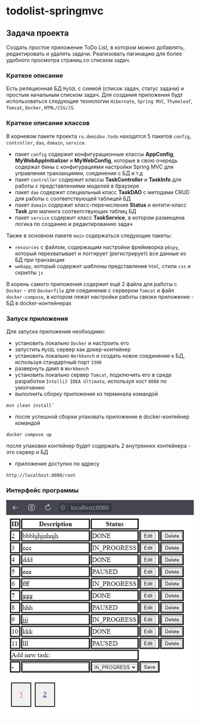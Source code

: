 # todolist-springmvc

## Задача проекта
Создать простое приложение ToDo List, в котором можно добавлять, редактировать и удалять задачи.
Реализовать пагинацию для более удобного просмотра страниц со списком задач.

### Краткое описание
Есть реляционная БД `MySQL` с схемой (список задач, статус задачи) и простым начальным списком задач.
Для создания приложения будт использоваться следующие технологии `Hibernate`, `Spring MVC`, `Thymeleaf`, `Tomcat`,
`Docker`, `HTML/CSS/JS`.

### Краткое описание классов
В корневом пакете проекта `ru.demidov.todo` находятся 5 пакетов `config`, `controller`, `dao`, `domain`, `service`.
* пакет `config` содержит конфигурационные классы **AppConfig**, **MyWebAppInitializer** и **MyWebConfig**, которые в свою очередь
 содержат бины с конфигурациями настройки Spring MVC для управления транзакциями, соединения с БД и т.д
* пакет `controller` содержит классы **TaskController** и **TaskInfo** для работы с представлениями моделей в браузере
* пакет `dao` содержит специальный класс **TaskDAO** с методами CRUD для работы с соответствующей таблицей БД
* пакет `domain` содержит класс-перечисление **Status** и ентити-класс **Task** для мапинга соответствующих таблиц БД
* пакет `service` содержит класс **TaskService**, в котором размещена логика по созданию и редактированию задач

Также в основном пакете `main` содержаться следующие пакеты:
* `resources` c файлом, содержащим настройки фреймворка `p6spy`, который перехватывает и логгирует (регистрирует)
все данные из БД при транзакции
* `webapp`, который содержит шаблоны представления `html`, стили `css` и скрипты `js`

В корень самого приложения содержит ещё 2 файла для работы с `Docker` - это `Dockerfile` для соединения
с сервером `Tomcat` и файл `docker-compose`, в котором лежат настройки работы связки приложение - БД в docker-контейнерах

### Запуск приложения
Для запуска приложения необходимо:
* установить локально `Docker` и настроить его
* запустить `MySQL` сервер как докер-контейнер
* установить локально `Workbench` и создать новое соединение к БД, используя стандартный порт `3306`
* развернуть дамп в `Workbench`
* установить локально сервер `Tomcat`, подключить его в среде разработки `IntelliJ IDEA Ultimate`, используя хост `8080`
по умолчанию
* выполнить сборку приложения из терминала командой
```
mvn clean install`
```
* после успешной сборки упаковать приложение в docker-контейнер командой
```
docker compose up
```
после упаковки контейнер будет содержать 2 внутренних контейнера - это сервер и БД
* приложение доступно по адресу
```
http://localhost:8080/root
```

### Интерфейс программы

![](src/main/resources/picture/screenshot.png)